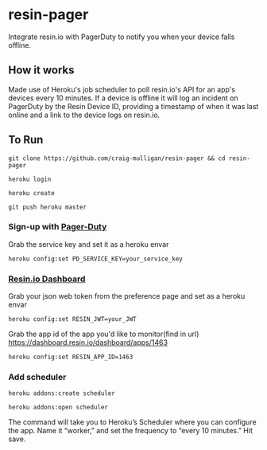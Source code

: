 # resin-pager
Integrate resin.io with PagerDuty to notify you when your device falls offline.

## How it works
Made use of Heroku's job scheduler to poll resin.io's API for an app's devices every 10 minutes. If a device is offline it will log an incident on PagerDuty by the Resin Device ID, providing a timestamp of when it was last online and a link to the device logs on resin.io.


## To Run

```
git clone https://github.com/craig-mulligan/resin-pager && cd resin-pager
```

```
heroku login
```

```
heroku create
```

```
git push heroku master
```

### Sign-up with [Pager-Duty](https://www.pagerduty.com/)
Grab the service key and set it as a heroku envar

```
heroku config:set PD_SERVICE_KEY=your_service_key
```

### [Resin.io Dashboard](https://dashboard.resin.io)
Grab your json web token from the preference page and set as a heroku envar
```
heroku config:set RESIN_JWT=your_JWT
```

Grab the app id of the app you'd like to monitor(find in url)
https://dashboard.resin.io/dashboard/apps/1463
```
heroku config:set RESIN_APP_ID=1463
```

### Add scheduler 

```
heroku addons:create scheduler
```

```
heroku addons:open scheduler
```

The command will take you to Heroku’s Scheduler where you can configure
the app. Name it “worker,” and set the frequency to “every 10 minutes.” Hit save.